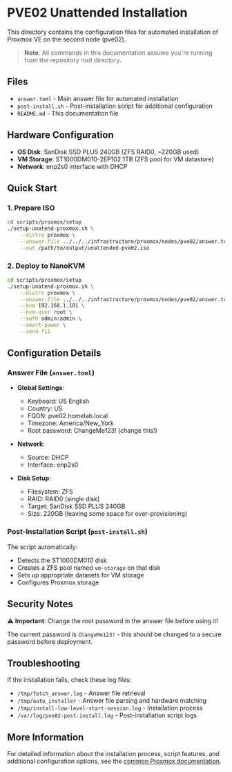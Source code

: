 # PVE02 Unattended Installation

This directory contains the configuration files for automated installation of Proxmox VE on the second node (pve02).

> **Note**: All commands in this documentation assume you're running from the repository root directory.

## Files

- `answer.toml` - Main answer file for automated installation
- `post-install.sh` - Post-installation script for additional configuration
- `README.md` - This documentation file

## Hardware Configuration

- **OS Disk**: SanDisk SSD PLUS 240GB (ZFS RAID0, ~220GB used)
- **VM Storage**: ST1000DM010-2EP102 1TB (ZFS pool for VM datastore)
- **Network**: enp2s0 interface with DHCP

## Quick Start

### 1. Prepare ISO
```bash
cd scripts/proxmox/setup
./setup-unatend-proxmox.sh \
    --distro proxmox \
    --answer-file ../../../infrastructure/proxmox/nodes/pve02/answer.toml \
    --out /path/to/output/unattended-pve02.iso
```

### 2. Deploy to NanoKVM
```bash
cd scripts/proxmox/setup
./setup-unatend-proxmox.sh \
    --distro proxmox \
    --answer-file ../../../infrastructure/proxmox/nodes/pve02/answer.toml \
    --kvm 192.168.1.101 \
    --kvm-user root \
    --auth admin:admin \
    --smart-power \
    --send-f11
```

## Configuration Details

### Answer File (`answer.toml`)

- **Global Settings**:
  - Keyboard: US English
  - Country: US
  - FQDN: pve02.homelab.local
  - Timezone: America/New_York
  - Root password: ChangeMe123! (change this!)

- **Network**:
  - Source: DHCP
  - Interface: enp2s0

- **Disk Setup**:
  - Filesystem: ZFS
  - RAID: RAID0 (single disk)
  - Target: SanDisk SSD PLUS 240GB
  - Size: 220GB (leaving some space for over-provisioning)

### Post-Installation Script (`post-install.sh`)

The script automatically:
- Detects the ST1000DM010 disk
- Creates a ZFS pool named `vm-storage` on that disk
- Sets up appropriate datasets for VM storage
- Configures Proxmox storage

## Security Notes

⚠️ **Important**: Change the root password in the answer file before using it!

The current password is `ChangeMe123!` - this should be changed to a secure password before deployment.

## Troubleshooting

If the installation fails, check these log files:
- `/tmp/fetch_answer.log` - Answer file retrieval
- `/tmp/auto_installer` - Answer file parsing and hardware matching
- `/tmp/install-low-level-start-session.log` - Installation process
- `/var/log/pve02-post-install.log` - Post-installation script logs

## More Information

For detailed information about the installation process, script features, and additional configuration options, see the [common Proxmox documentation](../README.md).